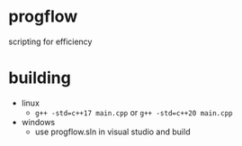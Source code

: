 # progflow
scripting for efficiency


# building
- linux
  - `g++ -std=c++17 main.cpp` or `g++ -std=c++20 main.cpp`
- windows
  - use progflow.sln in visual studio and build
